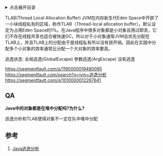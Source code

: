 <details>
<summary>点击展开目录</summary>
<!-- TOC -->

- [QA](#qa)
- [参考](#参考)

<!-- /TOC -->
</details>

TLAB(Thread Local Allocation Buffer)
JVM在内存新生代Eden Space中开辟了一小块线程私有的区域，称作TLAB（Thread-local allocation buffer）。默认设定为占用Eden Space的1%。在Java程序中很多对象都是小对象且用过即丢，它们不存在线程共享也适合被快速GC，所以对于小对象通常JVM会优先分配在TLAB上，并且TLAB上的分配由于是线程私有所以没有锁开销。因此在实践中分配多个小对象的效率通常比分配一个大对象的效率要高。

逃逸状态:
全局逃逸(GlobalEscape)
参数逃逸(ArgEscape)
没有逃逸

https://segmentfault.com/a/1190000019480095
https://segmentfault.com/search?q=jvm+逃逸分析
https://segmentfault.com/q/1010000012267641

## QA

**Java中的对象都是在堆中分配吗?为什么?**

逃逸分析和TLAB使得对象不一定在队中堆中分配


## 参考

1. [Java逃逸分析](https://segmentfault.com/a/1190000019480095)

